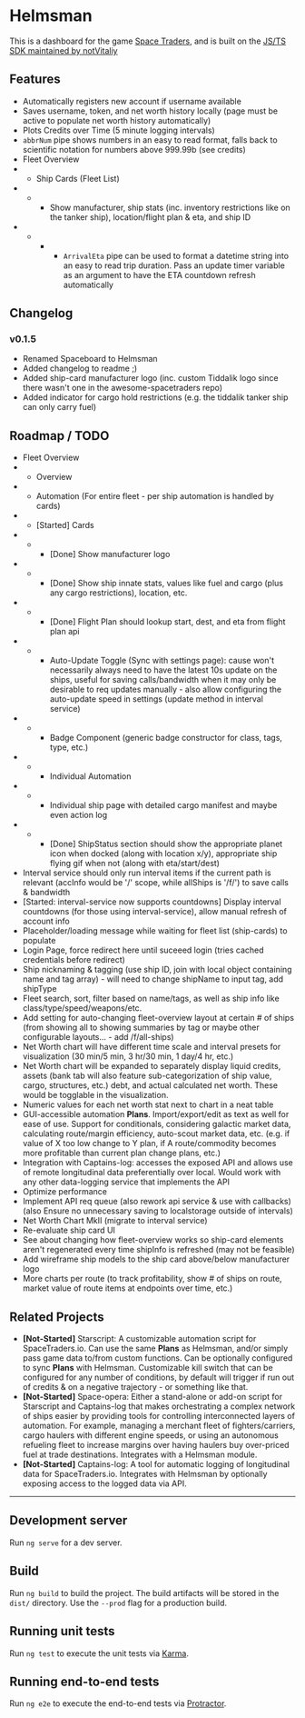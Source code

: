 # Helmsman

This is a dashboard for the game [Space Traders](https://spacetraders.io), and is built on the [JS/TS SDK maintained by notVitaliy](https://github.com/notVitaliy/spacetraders-io)

## Features

- Automatically registers new account if username available
- Saves username, token, and net worth history locally (page must be active to populate net worth history automatically)
- Plots Credits over Time (5 minute logging intervals)
- `abbrNum` pipe shows numbers in an easy to read format, falls back to scientific notation for numbers above 999.99b (see credits)
- Fleet Overview
- - Ship Cards (Fleet List)
- - - Show manufacturer, ship stats (inc. inventory restrictions like on the tanker ship), location/flight plan & eta, and ship ID
- - - - `ArrivalEta` pipe can be used to format a datetime string into an easy to read trip duration. Pass an update timer variable as an argument to have the ETA countdown refresh automatically

## Changelog

### v0.1.5

- Renamed Spaceboard to Helmsman
- Added changelog to readme ;)
- Added ship-card manufacturer logo (inc. custom Tiddalik logo since there wasn't one in the awesome-spacetraders repo)
- Added indicator for cargo hold restrictions (e.g. the tiddalik tanker ship can only carry fuel)

## Roadmap / TODO

- Fleet Overview
- - Overview
- - Automation (For entire fleet - per ship automation is handled by cards)
- - \[Started] Cards
- - - \[Done] Show manufacturer logo
- - - \[Done] Show ship innate stats, values like fuel and cargo (plus any cargo restrictions), location, etc.
- - - \[Done] Flight Plan should lookup start, dest, and eta from flight plan api
- - - Auto-Update Toggle (Sync with settings page): cause won't necessarily always need to have the latest 10s update on the ships, useful for saving calls/bandwidth when it may only be desirable to req updates manually - also allow configuring the auto-update speed in settings (update method in interval service)
- - - Badge Component (generic badge constructor for class, tags, type, etc.)
- - - Individual Automation
- - - Individual ship page with detailed cargo manifest and maybe even action log
- - - \[Done] ShipStatus section should show the appropriate planet icon when docked (along with location x/y), appropriate ship flying gif when not (along with eta/start/dest)
- Interval service should only run interval items if the current path is relevant (accInfo would be '/' scope, while allShips is '/f/') to save calls & bandwidth
- \[Started: interval-service now supports countdowns] Display interval countdowns (for those using interval-service), allow manual refresh of account info
- Placeholder/loading message while waiting for fleet list (ship-cards) to populate
- Login Page, force redirect here until suceeed login (tries cached credentials before redirect)
- Ship nicknaming & tagging (use ship ID, join with local object containing name and tag array) - will need to change shipName to input tag, add shipType
- Fleet search, sort, filter based on name/tags, as well as ship info like class/type/speed/weapons/etc.
- Add setting for auto-changing fleet-overview layout at certain # of ships (from showing all to showing summaries by tag or maybe other configurable layouts... - add /f/all-ships)
- Net Worth chart will have different time scale and interval presets for visualization (30 min/5 min, 3 hr/30 min, 1 day/4 hr, etc.)
- Net Worth chart will be expanded to separately display liquid credits, assets (bank tab will also feature sub-categorization of ship value, cargo, structures, etc.) debt, and actual calculated net worth. These would be togglable in the visualization.
- Numeric values for each net worth stat next to chart in a neat table
- GUI-accessible automation **Plans**. Import/export/edit as text as well for ease of use. Support for conditionals, considering galactic market data, calculating route/margin efficiency, auto-scout market data, etc. (e.g. if value of X too low change to Y plan, if A route/commodity becomes more profitable than current plan change plans, etc.)
- Integration with Captains-log: accesses the exposed API and allows use of remote longitudinal data preferentially over local. Would work with any other data-logging service that implements the API
- Optimize performance
- Implement API req queue (also rework api service & use with callbacks) (also Ensure no unnecessary saving to localstorage outside of intervals)
- Net Worth Chart MkII (migrate to interval service)
- Re-evaluate ship card UI
- See about changing how fleet-overview works so ship-card elements aren't regenerated every time shipInfo is refreshed (may not be feasible)
- Add wireframe ship models to the ship card above/below manufacturer logo
- More charts per route (to track profitability, show # of ships on route, market value of route items at endpoints over time, etc.)

## Related Projects

- **\[Not-Started]** Starscript: A customizable automation script for SpaceTraders.io. Can use the same **Plans** as Helmsman, and/or simply pass game data to/from custom functions. Can be optionally configured to sync **Plans** with Helmsman. Customizable kill switch that can be configured for any number of conditions, by default will trigger if run out of credits & on a negative trajectory - or something like that.
- **\[Not-Started]** Space-opera: Either a stand-alone or add-on script for Starscript and Captains-log that makes orchestrating a complex network of ships easier by providing tools for controlling interconnected layers of automation. For example, managing a merchant fleet of fighters/carriers, cargo haulers with different engine speeds, or using an autonomous refueling fleet to increase margins over having haulers buy over-priced fuel at trade destinations. Integrates with a Helmsman module.
- **\[Not-Started]** Captains-log: A tool for automatic logging of longitudinal data for SpaceTraders.io. Integrates with Helmsman by optionally exposing access to the logged data via API.

---

## Development server

Run `ng serve` for a dev server.

## Build

Run `ng build` to build the project. The build artifacts will be stored in the `dist/` directory. Use the `--prod` flag for a production build.

## Running unit tests

Run `ng test` to execute the unit tests via [Karma](https://karma-runner.github.io).

## Running end-to-end tests

Run `ng e2e` to execute the end-to-end tests via [Protractor](http://www.protractortest.org/).

